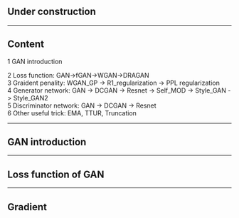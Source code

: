 ## Under construction


----  
## Content
1 GAN introduction  




2 Loss function: GAN->fGAN->WGAN->DRAGAN  
3 Graident penality: WGAN_GP -> R1_regularization -> PPL regularization  
4 Generator network: GAN -> DCGAN -> Resnet -> Self_MOD -> Style_GAN -> Style_GAN2  
5 Discriminator network: GAN -> DCGAN -> Resnet  
6 Other useful trick: EMA, TTUR, Truncation  

----  
## GAN introduction


----
## Loss function of GAN

----
## Gradient


